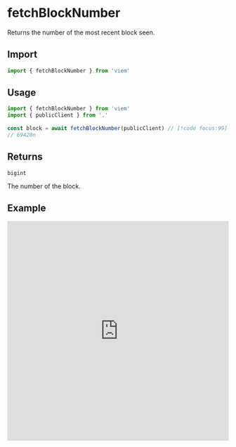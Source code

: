 # fetchBlockNumber

Returns the number of the most recent block seen.

## Import

```ts
import { fetchBlockNumber } from 'viem'
```

## Usage

```ts
import { fetchBlockNumber } from 'viem'
import { publicClient } from '.'
 
const block = await fetchBlockNumber(publicClient) // [!code focus:99]
// 69420n
```

## Returns

`bigint`

The number of the block.

## Example

<iframe frameborder="0" width="100%" height="500px" src="https://replit.com/@jxom/fetchBlockNumber?embed=true"></iframe>